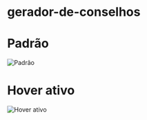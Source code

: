 ﻿# gerador-de-conselhos

# Padrão
![Padrão](https://github.com/user-attachments/assets/cc59e435-18c2-4143-9c33-ca15972c6f1a)

# Hover ativo
![Hover ativo](https://github.com/user-attachments/assets/d82caeee-0cd4-4634-82d6-268749ff2257)
